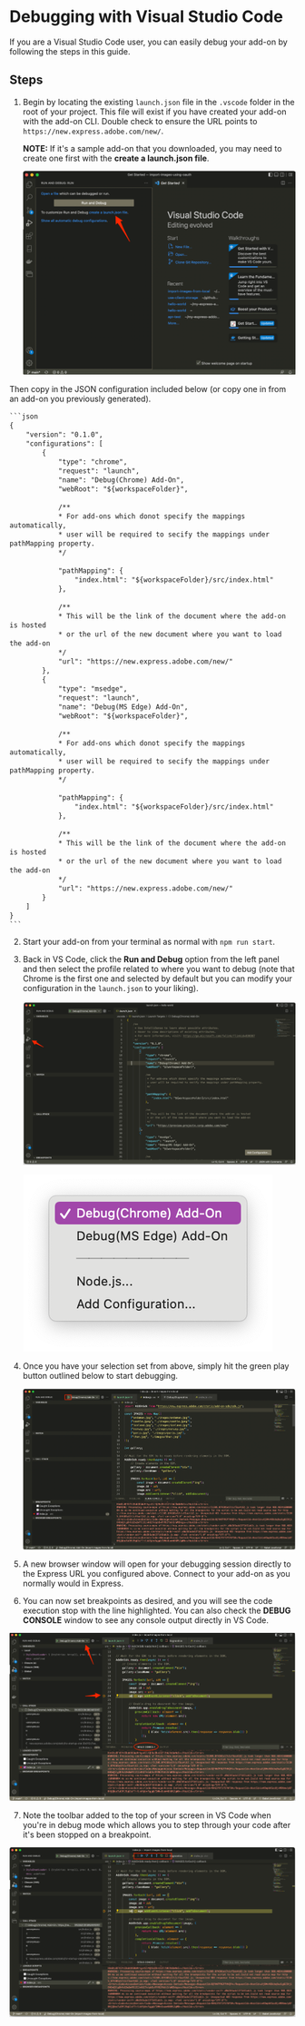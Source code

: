 # Debugging with Visual Studio Code 
If you are a Visual Studio Code user, you can easily debug your add-on by following the steps in this guide.

<!-- An example of this workflow is shown in the video below for reference:

<iframe aria-label="Debugging VS Code Demo" src="https://drive.google.com/file/d/1at1jXCTIi9TZWxwFn11su0PeEQZhUGFC/preview" width="640" height="480"></iframe> -->


## Steps
1. Begin by locating the existing `launch.json` file in the `.vscode` folder in the root of your project. This file will exist if you have created your add-on with the add-on CLI. Double check to ensure the URL points to `https://new.express.adobe.com/new/`. 
  
   **NOTE:** If it's a sample add-on that you downloaded, you may need to create one first with the **create a launch.json file**.

    
   ![New launch.json file option](img/new-launch-json.png)

 Then copy in the JSON configuration included below (or copy one in from an add-on you previously generated). 

    ```json
    {        
        "version": "0.1.0",
        "configurations": [
            {
                "type": "chrome",
                "request": "launch",
                "name": "Debug(Chrome) Add-On",
                "webRoot": "${workspaceFolder}",

                /**
                * For add-ons which donot specify the mappings automatically,
                * user will be required to secify the mappings under pathMapping property.
                */

                "pathMapping": {
                    "index.html": "${workspaceFolder}/src/index.html"
                },

                /**
                * This will be the link of the document where the add-on is hosted
                * or the url of the new document where you want to load the add-on
                */
                "url": "https://new.express.adobe.com/new/"
            },
            {
                "type": "msedge",
                "request": "launch",
                "name": "Debug(MS Edge) Add-On",
                "webRoot": "${workspaceFolder}",

                /**
                * For add-ons which donot specify the mappings automatically,
                * user will be required to secify the mappings under pathMapping property.
                */

                "pathMapping": {
                    "index.html": "${workspaceFolder}/src/index.html"
                },

                /**
                * This will be the link of the document where the add-on is hosted
                * or the url of the new document where you want to load the add-on
                */
                "url": "https://new.express.adobe.com/new/"
            }
        ]
    }
    ```        

2. Start your add-on from your terminal as normal with `npm run start`.

3. Back in VS Code, click the **Run and Debug** option from the left panel and then select the profile related to where you want to debug (note that Chrome is the first one and selected by default but you can modify your configuration in the `launch.json` to your liking).

    ![launch.json file](img/vscode-debug-option.png)

    ![launch profiles](img/launch-profiles.png)

4. Once you have your selection set from above, simply hit the green play button outlined below to start debugging.

    ![start debugging](img/start-debug.png)

5. A new browser window will open for your debugging session directly to the Express URL you configured above. Connect to your add-on as you normally would in Express.

6. You can now set breakpoints as desired, and you will see the code execution stop with the line highlighted. You can also check the **DEBUG CONSOLE** window to see any console output directly in VS Code.

  ![debugging screenshot](img/debugging.png)

7. Note the toolbar added to the top of your screen in VS Code when you're in debug mode which allows you to step through your code after it's been stopped on a breakpoint. 

  ![debugging tools](img/debugger-tool.png)
